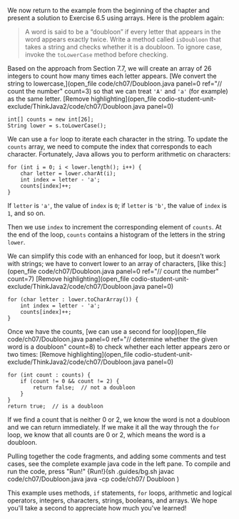 We now return to the example from the beginning of the chapter and present a solution to Exercise 6.5 using arrays. Here is the problem again:



> A word is said to be a “doubloon” if every letter that appears in the word appears exactly twice.
> Write a method called `isDoubloon` that takes a string and checks whether it is a doubloon.
> To ignore case, invoke the `toLowerCase` method before checking.


Based on the approach from Section 7.7, we will create an array of 26 integers to count how many times each letter appears. [We convert the string to lowercase,](open_file code/ch07/Doubloon.java panel=0 ref="// count the number" count=3) so that we can treat `'A'` and `'a'` (for example) as the same letter.
[Remove highlighting](open_file codio-student-unit-exclude/ThinkJava2/code/ch07/Doubloon.java panel=0)


```code
int[] counts = new int[26];
String lower = s.toLowerCase();
```

We can use a `for` loop to iterate each character in the string. To update the `counts` array, we need to compute the index that corresponds to each character. Fortunately, Java allows you to perform arithmetic on characters:

```code
for (int i = 0; i < lower.length(); i++) {
    char letter = lower.charAt(i);
    int index = letter - 'a';
    counts[index]++;
}
```

If `letter` is `'a'`, the value of `index` is `0`; if `letter` is `'b'`, the value of `index` is `1`, and so on.

Then we use `index` to increment the corresponding element of `counts`. At the end of the loop, `counts` contains a histogram of the letters in the string `lower`.


We can simplify this code with an enhanced for loop, but it doesn’t work with strings; we have to convert lower to an array of characters, [like this:](open_file code/ch07/Doubloon.java panel=0 ref="// count the number" count=7)
[Remove highlighting](open_file codio-student-unit-exclude/ThinkJava2/code/ch07/Doubloon.java panel=0)


```code
for (char letter : lower.toCharArray()) {
    int index = letter - 'a';
    counts[index]++;
}
```

Once we have the counts, [we can use a second for loop](open_file code/ch07/Doubloon.java panel=0 ref="// determine whether the given word is a doubloon" count=8) to check whether each letter appears zero or two times:
[Remove highlighting](open_file codio-student-unit-exclude/ThinkJava2/code/ch07/Doubloon.java panel=0)


```code
for (int count : counts) {
    if (count != 0 && count != 2) {
        return false;  // not a doubloon
    }
}
return true;  // is a doubloon
```

If we find a count that is neither 0 or 2, we know the word is not a doubloon and we can return immediately. If we make it all the way through the `for` loop, we know that all counts are 0 or 2, which means the word is a doubloon.

Pulling together the code fragments, and adding some comments and test cases, see the complete example java code in the left pane. To compile and run the code, press "Run!"
{Run!}(sh .guides/bg.sh javac code/ch07/Doubloon.java java -cp code/ch07/ Doubloon )






This example uses methods, `if` statements, `for` loops, arithmetic and logical operators, integers, characters, strings, booleans, and arrays. We hope you'll take a second to appreciate how much you've learned!